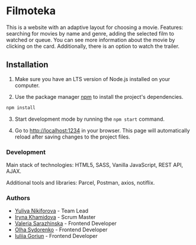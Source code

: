 # Filmoteka

This is a website with an adaptive layout for choosing a movie. Features:
searching for movies by name and genre, adding the selected film to watched or
queue. You can see more information about the movie by clicking on the card.
Additionally, there is an option to watch the trailer.

## Installation

1. Make sure you have an LTS version of Node.js installed on your computer.

2. Use the package manager [npm](https://docs.npmjs.com/about-npm) to install
   the project's dependencies.

```bash
npm install
```

3. Start development mode by running the `npm start` command.

4. Go to [http://localhost:1234](http://localhost:1234) in your browser. This
   page will automatically reload after saving changes to the project files.

### Development

Main stack of technologies: HTML5, SASS, Vanilla JavaScript, REST API, AJAX.

Additional tools and libraries: Parcel, Postman, axios, notiflix.

### Authors

- [Yuliya Nikiforova](https://github.com/YuliiaN) - Team Lead
- [Iryna Khamidova](https://github.com/Classika88) - Scrum Master
- [Valeria Sarazhinska](https://github.com/ValeriaSarazhinska) - Frontend
  Developer
- [Olha Sydorenko](https://github.com/olha-sydorenko) - Frontend Developer
- [Iuliia Goriun](https://github.com/Yulik-o) - Frontend Developer
